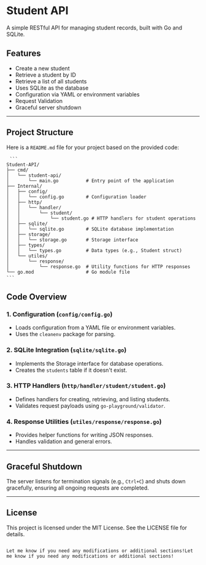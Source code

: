 # Student API

A simple RESTful API for managing student records, built with Go and SQLite.

## Features

- Create a new student
- Retrieve a student by ID
- Retrieve a list of all students
- Uses SQLite as the database
- Configuration via YAML or environment variables
- Request Validation
- Graceful server shutdown

---

## Project Structure
Here is a `README.md` file for your project based on the provided code:

<pre> <code>```
Student-API/
├── cmd/
│   └── student-api/
│       └── main.go          # Entry point of the application
├── Internal/
│   ├── config/
│   │   └── config.go        # Configuration loader
│   ├── http/
│   │   └── handler/
│   │       └── student/
│   │           └── student.go # HTTP handlers for student operations
│   ├── sqlite/
│   │   └── sqlite.go        # SQLite database implementation
│   ├── storage/
│   │   └── storage.go       # Storage interface
│   ├── types/
│   │   └── types.go         # Data types (e.g., Student struct)
│   └── utiles/
│       └── response/
│           └── response.go  # Utility functions for HTTP responses
└── go.mod                   # Go module file
```</code> </pre>

## Code Overview

### 1. Configuration (`config/config.go`)
- Loads configuration from a YAML file or environment variables.
- Uses the `cleanenv` package for parsing.

### 2. SQLite Integration (`sqlite/sqlite.go`)
- Implements the Storage interface for database operations.
- Creates the `students` table if it doesn't exist.

### 3. HTTP Handlers (`http/handler/student/student.go`)
- Defines handlers for creating, retrieving, and listing students.
- Validates request payloads using `go-playground/validator`.

### 4. Response Utilities (`utiles/response/response.go`)
- Provides helper functions for writing JSON responses.
- Handles validation and general errors.

---

## Graceful Shutdown

The server listens for termination signals (e.g., `Ctrl+C`) and shuts down gracefully, ensuring all ongoing requests are completed.

---

## License

This project is licensed under the MIT License. See the LICENSE file for details.
```

Let me know if you need any modifications or additional sections!Let me know if you need any modifications or additional sections!
